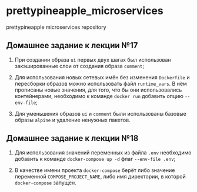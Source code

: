 # prettypineapple_microservices
prettypineapple microservices repository

## Домашнее задание к лекции №17

1. При создании образа `ui` первых двух шагах был использован закэшированные слои от создания образа `comment`;

2. Для использования новых сетевых имён без изменения `Dockerfile` и пересборки образов можно использовать файл `runtime_vars`. В нём прописаны новые значения, для того, что бы они использовались контейнерами, необходимо к команде `docker run` добавить опцию `--env-file`;

3. Для уменьшения образов `ui` и `comment` были использованы базовые образы `alpine` и удаление ненужных пакетов.

## Домашнее задание к лекции №18

1. Для использования значений переменных из файла `.env` необходимо добавить к команде `docker-compose up -d` флаг `--env-file .env`;

2. В качестве имени проекта `docker-compose` берёт либо значение переменной `COMPOSE_PROJECT_NAME`, либо имя директории, в которой `docker-compose` запущен.
